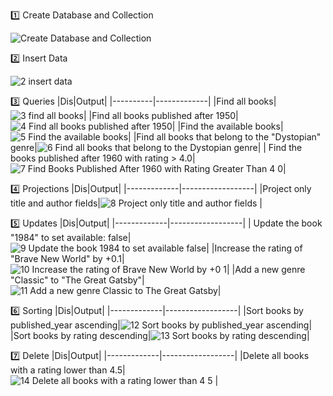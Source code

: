 1️⃣ Create Database and Collection

![Create Database and Collection](https://github.com/user-attachments/assets/9f66284b-5695-44d7-9b2e-bbe4b220e801)

2️⃣ Insert Data

![2 insert data](https://github.com/user-attachments/assets/b8594451-1029-40a9-ad55-480fa751c8a4)

3️⃣ Queries
|Dis|Output|
|----------|-------------|
|Find all books|![3 find all books](https://github.com/user-attachments/assets/3493f28c-b18b-4d51-a6ce-4c5cd7bc022a)|
|Find all books published after 1950|![4 Find all books published after 1950](https://github.com/user-attachments/assets/08e0f2f6-fe2d-43e8-ace5-8bc329de1f48)|
|Find the available books|![5 Find the available books](https://github.com/user-attachments/assets/b8b5f318-288a-4758-a0df-e64e2eb0d307)|
|Find all books that belong to the "Dystopian" genre|![6 Find all books that belong to the Dystopian genre](https://github.com/user-attachments/assets/b9cc8b5e-5262-4260-afaf-2bfa9409c825)|
| Find the books published after 1960 with rating > 4.0|![7 Find Books Published After 1960 with Rating Greater Than 4 0](https://github.com/user-attachments/assets/a2b3a16b-37b0-498a-a788-6aa73ba67639)|


4️⃣ Projections
|Dis|Output|
|-------------|------------------|
|Project only title and author fields|![8 Project only title and author fields](https://github.com/user-attachments/assets/df643935-790f-4ed4-a2fc-fcf32ea7b18c)
|

5️⃣ Updates
|Dis|Output|
|-------------|------------------|
| Update the book "1984" to set available: false|![9 Update the book 1984 to set available false](https://github.com/user-attachments/assets/77ec9f80-f180-4c32-9338-fa8f276eca88)|
|Increase the rating of "Brave New World" by +0.1|![10 Increase the rating of  Brave New World by +0 1](https://github.com/user-attachments/assets/c745ad17-9da4-45f6-9934-db5e8cde9952)|
|Add a new genre "Classic" to "The Great Gatsby"|![11 Add a new genre Classic to The Great Gatsby](https://github.com/user-attachments/assets/6997f69b-09c4-4685-885f-bfc6a3857518)|


6️⃣ Sorting
|Dis|Output|
|-------------|------------------|
|Sort books by published_year ascending|![12 Sort books by published_year ascending](https://github.com/user-attachments/assets/4e89d650-8b15-4ff8-a772-bf1c5004c7d4)|
|Sort books by rating descending|![13 Sort books by rating descending](https://github.com/user-attachments/assets/28ff6686-f50a-4588-bb06-4edca6a4f2e2)|


7️⃣ Delete
|Dis|Output|
|-------------|------------------|
|Delete all books with a rating lower than 4.5|![14 Delete all books with a rating lower than 4 5](https://github.com/user-attachments/assets/187d6f31-0406-49c3-b6ca-f08bbe55b231)
|






